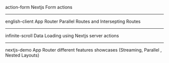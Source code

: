 action-form    Nextjs Form actions 
____

english-client App Router Parallel Routes and Intersepting Routes 

____ 

infinite-scroll  Data Loading using Nextjs server actions 

____ 

nextjs-demo    App Router different features showcases (Streaming, Parallel , Nested Layouts)
